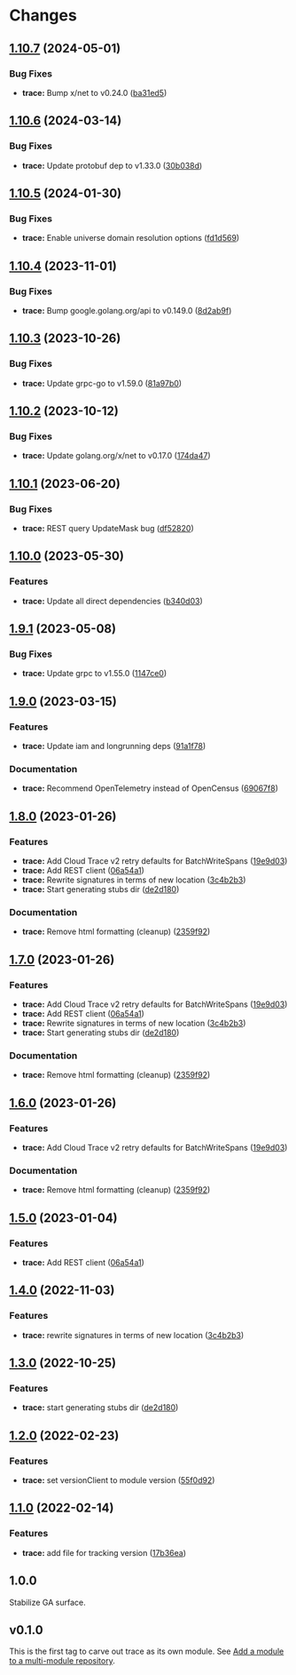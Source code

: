 # Changes

## [1.10.7](https://github.com/googleapis/google-cloud-go/compare/trace/v1.10.6...trace/v1.10.7) (2024-05-01)


### Bug Fixes

* **trace:** Bump x/net to v0.24.0 ([ba31ed5](https://github.com/googleapis/google-cloud-go/commit/ba31ed5fda2c9664f2e1cf972469295e63deb5b4))

## [1.10.6](https://github.com/googleapis/google-cloud-go/compare/trace/v1.10.5...trace/v1.10.6) (2024-03-14)


### Bug Fixes

* **trace:** Update protobuf dep to v1.33.0 ([30b038d](https://github.com/googleapis/google-cloud-go/commit/30b038d8cac0b8cd5dd4761c87f3f298760dd33a))

## [1.10.5](https://github.com/googleapis/google-cloud-go/compare/trace/v1.10.4...trace/v1.10.5) (2024-01-30)


### Bug Fixes

* **trace:** Enable universe domain resolution options ([fd1d569](https://github.com/googleapis/google-cloud-go/commit/fd1d56930fa8a747be35a224611f4797b8aeb698))

## [1.10.4](https://github.com/googleapis/google-cloud-go/compare/trace/v1.10.3...trace/v1.10.4) (2023-11-01)


### Bug Fixes

* **trace:** Bump google.golang.org/api to v0.149.0 ([8d2ab9f](https://github.com/googleapis/google-cloud-go/commit/8d2ab9f320a86c1c0fab90513fc05861561d0880))

## [1.10.3](https://github.com/googleapis/google-cloud-go/compare/trace/v1.10.2...trace/v1.10.3) (2023-10-26)


### Bug Fixes

* **trace:** Update grpc-go to v1.59.0 ([81a97b0](https://github.com/googleapis/google-cloud-go/commit/81a97b06cb28b25432e4ece595c55a9857e960b7))

## [1.10.2](https://github.com/googleapis/google-cloud-go/compare/trace/v1.10.1...trace/v1.10.2) (2023-10-12)


### Bug Fixes

* **trace:** Update golang.org/x/net to v0.17.0 ([174da47](https://github.com/googleapis/google-cloud-go/commit/174da47254fefb12921bbfc65b7829a453af6f5d))

## [1.10.1](https://github.com/googleapis/google-cloud-go/compare/trace/v1.10.0...trace/v1.10.1) (2023-06-20)


### Bug Fixes

* **trace:** REST query UpdateMask bug ([df52820](https://github.com/googleapis/google-cloud-go/commit/df52820b0e7721954809a8aa8700b93c5662dc9b))

## [1.10.0](https://github.com/googleapis/google-cloud-go/compare/trace/v1.9.1...trace/v1.10.0) (2023-05-30)


### Features

* **trace:** Update all direct dependencies ([b340d03](https://github.com/googleapis/google-cloud-go/commit/b340d030f2b52a4ce48846ce63984b28583abde6))

## [1.9.1](https://github.com/googleapis/google-cloud-go/compare/trace/v1.9.0...trace/v1.9.1) (2023-05-08)


### Bug Fixes

* **trace:** Update grpc to v1.55.0 ([1147ce0](https://github.com/googleapis/google-cloud-go/commit/1147ce02a990276ca4f8ab7a1ab65c14da4450ef))

## [1.9.0](https://github.com/googleapis/google-cloud-go/compare/trace/v1.8.0...trace/v1.9.0) (2023-03-15)


### Features

* **trace:** Update iam and longrunning deps ([91a1f78](https://github.com/googleapis/google-cloud-go/commit/91a1f784a109da70f63b96414bba8a9b4254cddd))


### Documentation

* **trace:** Recommend OpenTelemetry instead of OpenCensus ([69067f8](https://github.com/googleapis/google-cloud-go/commit/69067f8c0075099a84dd9d40e438711881710784))

## [1.8.0](https://github.com/googleapis/google-cloud-go/compare/trace-v1.7.0...trace/v1.8.0) (2023-01-26)


### Features

* **trace:** Add Cloud Trace v2 retry defaults for BatchWriteSpans ([19e9d03](https://github.com/googleapis/google-cloud-go/commit/19e9d033c263e889d32b74c4c853c440ce136d68))
* **trace:** Add REST client ([06a54a1](https://github.com/googleapis/google-cloud-go/commit/06a54a16a5866cce966547c51e203b9e09a25bc0))
* **trace:** Rewrite signatures in terms of new location ([3c4b2b3](https://github.com/googleapis/google-cloud-go/commit/3c4b2b34565795537aac1661e6af2442437e34ad))
* **trace:** Start generating stubs dir ([de2d180](https://github.com/googleapis/google-cloud-go/commit/de2d18066dc613b72f6f8db93ca60146dabcfdcc))


### Documentation

* **trace:** Remove html formatting (cleanup) ([2359f92](https://github.com/googleapis/google-cloud-go/commit/2359f92ed3109415a3aed8d1feb15d1f360f3cd7))

## [1.7.0](https://github.com/googleapis/google-cloud-go/compare/trace-v1.6.0...trace/v1.7.0) (2023-01-26)


### Features

* **trace:** Add Cloud Trace v2 retry defaults for BatchWriteSpans ([19e9d03](https://github.com/googleapis/google-cloud-go/commit/19e9d033c263e889d32b74c4c853c440ce136d68))
* **trace:** Add REST client ([06a54a1](https://github.com/googleapis/google-cloud-go/commit/06a54a16a5866cce966547c51e203b9e09a25bc0))
* **trace:** Rewrite signatures in terms of new location ([3c4b2b3](https://github.com/googleapis/google-cloud-go/commit/3c4b2b34565795537aac1661e6af2442437e34ad))
* **trace:** Start generating stubs dir ([de2d180](https://github.com/googleapis/google-cloud-go/commit/de2d18066dc613b72f6f8db93ca60146dabcfdcc))


### Documentation

* **trace:** Remove html formatting (cleanup) ([2359f92](https://github.com/googleapis/google-cloud-go/commit/2359f92ed3109415a3aed8d1feb15d1f360f3cd7))

## [1.6.0](https://github.com/googleapis/google-cloud-go/compare/trace/v1.5.0...trace/v1.6.0) (2023-01-26)


### Features

* **trace:** Add Cloud Trace v2 retry defaults for BatchWriteSpans ([19e9d03](https://github.com/googleapis/google-cloud-go/commit/19e9d033c263e889d32b74c4c853c440ce136d68))


### Documentation

* **trace:** Remove html formatting (cleanup) ([2359f92](https://github.com/googleapis/google-cloud-go/commit/2359f92ed3109415a3aed8d1feb15d1f360f3cd7))

## [1.5.0](https://github.com/googleapis/google-cloud-go/compare/trace/v1.4.0...trace/v1.5.0) (2023-01-04)


### Features

* **trace:** Add REST client ([06a54a1](https://github.com/googleapis/google-cloud-go/commit/06a54a16a5866cce966547c51e203b9e09a25bc0))

## [1.4.0](https://github.com/googleapis/google-cloud-go/compare/trace/v1.3.0...trace/v1.4.0) (2022-11-03)


### Features

* **trace:** rewrite signatures in terms of new location ([3c4b2b3](https://github.com/googleapis/google-cloud-go/commit/3c4b2b34565795537aac1661e6af2442437e34ad))

## [1.3.0](https://github.com/googleapis/google-cloud-go/compare/trace/v1.2.0...trace/v1.3.0) (2022-10-25)


### Features

* **trace:** start generating stubs dir ([de2d180](https://github.com/googleapis/google-cloud-go/commit/de2d18066dc613b72f6f8db93ca60146dabcfdcc))

## [1.2.0](https://github.com/googleapis/google-cloud-go/compare/trace/v1.1.0...trace/v1.2.0) (2022-02-23)


### Features

* **trace:** set versionClient to module version ([55f0d92](https://github.com/googleapis/google-cloud-go/commit/55f0d92bf112f14b024b4ab0076c9875a17423c9))

## [1.1.0](https://github.com/googleapis/google-cloud-go/compare/trace/v1.0.0...trace/v1.1.0) (2022-02-14)


### Features

* **trace:** add file for tracking version ([17b36ea](https://github.com/googleapis/google-cloud-go/commit/17b36ead42a96b1a01105122074e65164357519e))

## 1.0.0

Stabilize GA surface.

## v0.1.0

This is the first tag to carve out trace as its own module. See
[Add a module to a multi-module repository](https://github.com/golang/go/wiki/Modules#is-it-possible-to-add-a-module-to-a-multi-module-repository).
